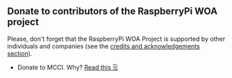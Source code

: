 ﻿## Donate to contributors of the RaspberryPi WOA project
Please, don't forget that the RaspberryPi WOA Project is supported by other individuals and companies (see the [credits and acknowledgements section](../readme.md#credits-and-acknowledgements)).
 - Donate to MCCI. Why? [Read this 🗒](mcci_donate.md) 